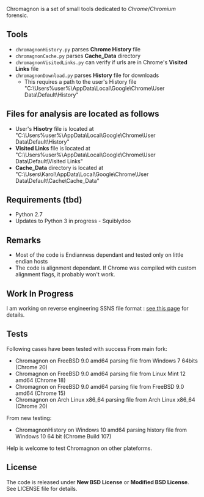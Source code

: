 Chromagnon is a set of small tools dedicated to _Chrome_/_Chromium_ forensic.

## Tools
* `chromagnonHistory.py` parses **Chrome History** file
* `chromagnonCache.py` parses **Cache_Data** directory
* `chromagnonVisitedLinks.py` can verify if urls are in Chrome's **Visited Links** file
* `chromagnonDownload.py` parses **History** file for downloads
    * This requires a path to the user's History file "C:\Users\%user%\AppData\Local\Google\Chrome\User Data\Default\History"

## Files for analysis are located as follows
* User's **Hisotry** file is located at "C:\Users\%user%\AppData\Local\Google\Chrome\User Data\Default\History"
* **Visited Links** file is located at "C:\Users\%user%\AppData\Local\Google\Chrome\User Data\Default\Visited Links"
* **Cache_Data** directory is located at "C:\Users\Karol\AppData\Local\Google\Chrome\User Data\Default\Cache\Cache_Data"

## Requirements (tbd)
* Python 2.7
* Updates to Python 3 in progress - Squiblydoo

## Remarks
* Most of the code is Endianness dependant and tested only on little endian hosts
* The code is alignment dependant. If Chrome was compiled with custom alignment flags, it probably won't work.

## Work In Progress
I am working on reverse engineering SSNS file format : [see this page](https://github.com/JRBANCEL/Chromagnon/wiki/Reverse-Engineering-SSNS-Format) for details.

## Tests
Following cases have been tested with success
From main fork:
* Chromagnon on FreeBSD 9.0 amd64 parsing file from Windows 7 64bits (Chrome 20)
* Chromagnon on FreeBSD 9.0 amd64 parsing file from Linux Mint 12 amd64 (Chrome 18)
* Chromagnon on FreeBSD 9.0 amd64 parsing file from FreeBSD 9.0 amd64 (Chrome 15)
* Chromagnon on Arch Linux x86_64 parsing file from Arch Linux x86_64 (Chrome 20)

From new testing:
* ChromagnonHistory on Windows 10 amd64 parsing history file from Windows 10 64 bit (Chrome Build 107)

Help is welcome to test Chromagnon on other plateforms.

## License
The code is released under **New BSD License** or **Modified BSD License**. See LICENSE file for details.
